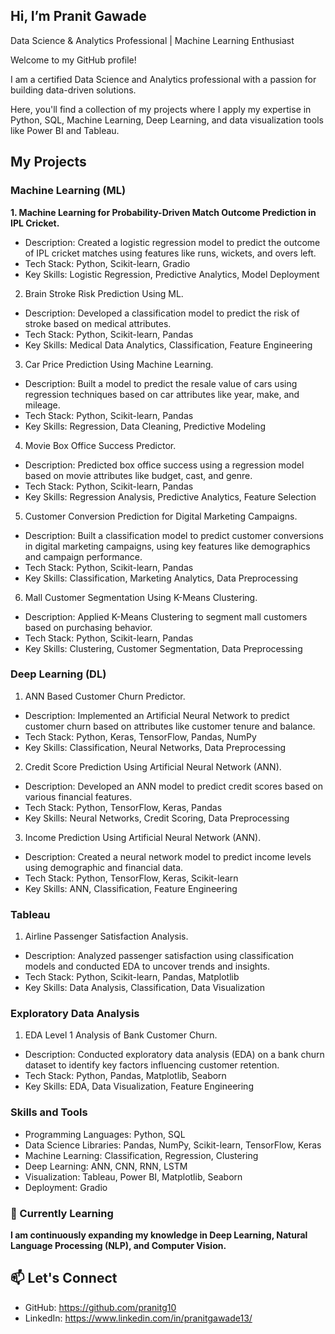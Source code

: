 ## Hi, I’m Pranit Gawade

Data Science & Analytics Professional | Machine Learning Enthusiast

Welcome to my GitHub profile! 

I am a certified Data Science and Analytics professional with a passion for building data-driven solutions. 

Here, you'll find a collection of my projects where I apply my expertise in Python, SQL, Machine Learning, Deep Learning, and data visualization tools like Power BI and Tableau.


## My Projects

### Machine Learning (ML)

****1. Machine Learning for Probability-Driven Match Outcome Prediction in IPL Cricket.****
- Description: Created a logistic regression model to predict the outcome of IPL cricket matches using features like runs, wickets, and overs left.
- Tech Stack: Python, Scikit-learn, Gradio
- Key Skills: Logistic Regression, Predictive Analytics, Model Deployment

2. Brain Stroke Risk Prediction Using ML.
- Description: Developed a classification model to predict the risk of stroke based on medical attributes.
- Tech Stack: Python, Scikit-learn, Pandas
- Key Skills: Medical Data Analytics, Classification, Feature Engineering

3. Car Price Prediction Using Machine Learning.
- Description: Built a model to predict the resale value of cars using regression techniques based on car attributes like year, make, and mileage.
- Tech Stack: Python, Scikit-learn, Pandas
- Key Skills: Regression, Data Cleaning, Predictive Modeling

4. Movie Box Office Success Predictor.
- Description: Predicted box office success using a regression model based on movie attributes like budget, cast, and genre.
- Tech Stack: Python, Scikit-learn, Pandas
- Key Skills: Regression Analysis, Predictive Analytics, Feature Selection

5. Customer Conversion Prediction for Digital Marketing Campaigns.
- Description: Built a classification model to predict customer conversions in digital marketing campaigns, using key features like demographics and campaign performance.
- Tech Stack: Python, Scikit-learn, Pandas
- Key Skills: Classification, Marketing Analytics, Data Preprocessing

6. Mall Customer Segmentation Using K-Means Clustering.
- Description: Applied K-Means Clustering to segment mall customers based on purchasing behavior.
- Tech Stack: Python, Scikit-learn, Pandas
- Key Skills: Clustering, Customer Segmentation, Data Preprocessing

### Deep Learning (DL)

1. ANN Based Customer Churn Predictor.
- Description: Implemented an Artificial Neural Network to predict customer churn based on attributes like customer tenure and balance.
- Tech Stack: Python, Keras, TensorFlow, Pandas, NumPy
- Key Skills: Classification, Neural Networks, Data Preprocessing

2. Credit Score Prediction Using Artificial Neural Network (ANN).
- Description: Developed an ANN model to predict credit scores based on various financial features.
- Tech Stack: Python, TensorFlow, Keras, Pandas
- Key Skills: Neural Networks, Credit Scoring, Data Preprocessing

3. Income Prediction Using Artificial Neural Network (ANN).
- Description: Created a neural network model to predict income levels using demographic and financial data.
- Tech Stack: Python, TensorFlow, Keras, Scikit-learn
- Key Skills: ANN, Classification, Feature Engineering

### Tableau

1. Airline Passenger Satisfaction Analysis.
- Description: Analyzed passenger satisfaction using classification models and conducted EDA to uncover trends and insights.
- Tech Stack: Python, Scikit-learn, Pandas, Matplotlib
- Key Skills: Data Analysis, Classification, Data Visualization


### Exploratory Data Analysis

1. EDA Level 1 Analysis of Bank Customer Churn.
- Description: Conducted exploratory data analysis (EDA) on a bank churn dataset to identify key factors influencing customer retention.
- Tech Stack: Python, Pandas, Matplotlib, Seaborn
- Key Skills: EDA, Data Visualization, Feature Engineering


### Skills and Tools
- Programming Languages: Python, SQL
- Data Science Libraries: Pandas, NumPy, Scikit-learn, TensorFlow, Keras
- Machine Learning: Classification, Regression, Clustering
- Deep Learning: ANN, CNN, RNN, LSTM
- Visualization: Tableau, Power BI, Matplotlib, Seaborn
- Deployment: Gradio

### 🌱 Currently Learning
**I am continuously expanding my knowledge in Deep Learning, Natural Language Processing (NLP), and Computer Vision.**

## 📫 Let's Connect
- GitHub: https://github.com/pranitg10
- LinkedIn: https://www.linkedin.com/in/pranitgawade13/







